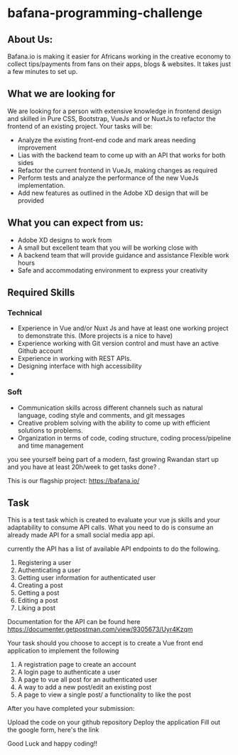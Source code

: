 # bafana-programming-challenge

## About Us:

Bafana.io is making it easier for Africans working in the creative economy to collect tips/payments from fans on their apps, blogs & websites. ﻿It takes just a few minutes to set up.

## What we are looking for

We are looking for a person with extensive knowledge in frontend design and skilled in Pure CSS, Bootstrap, VueJs and or NuxtJs to refactor the frontend of an existing project.
Your tasks will be:

- Analyze the existing front-end code and mark areas needing improvement
- Lias with the backend team to come up with an API that works for both sides
- Refactor the current frontend in VueJs, making changes as required
- Perform tests and analyze the performance of the new VueJs implementation.
- Add new features as outlined in the Adobe XD design that will be provided

## What you can expect from us:

- Adobe XD designs to work from
- A small but excellent team that you will be working close with
- A backend team that will provide guidance and assistance Flexible work hours
- Safe and accommodating environment to express your creativity

## Required Skills
### Technical
- Experience in Vue and/or Nuxt Js and have at least one working project to demonstrate this. (More projects is a nice to have)
- Experience working with Git version control and must have an active Github account
- Experience in working with REST APIs.
- Designing interface with high accessibility
- 
### Soft
- Communication skills across different channels such as natural language, coding style and comments, and git messages
- Creative problem solving with the ability to come up with efficient solutions to problems.
- Organization in terms of code, coding structure, coding process/pipeline and time management

you see yourself being part of a modern, fast growing Rwandan start up and you have at least 20h/week to get tasks done? .

This is our flagship project: https://bafana.io/

## Task

This is a test task which is created to evaluate your vue js skills and your adaptability to consume API calls. What you need to do is consume an already made API for a small social media app api.

currently the API has a list of available API endpoints to do the following.

1. Registering a user
2. Authenticating a user
3. Getting user information for authenticated user
4. Creating a post
5. Getting a post
6. Editing a post
7. Liking a post

Documentation for the API can be found here
https://documenter.getpostman.com/view/9305673/Uyr4Kzqm

Your task should you choose to accept is to create a Vue front end application to implement the following

1. A registration page to create an account
2. A login page to authenticate a user
3. A page to vue all post for an authenticated user
4. A way to add a new post/edit an existing post
5. A page to view a single post/ a functionality to like the post


After you have completed your submission:

Upload the code on your github repository
Deploy the application
Fill out the google form, here's the link


Good Luck and happy coding!!

